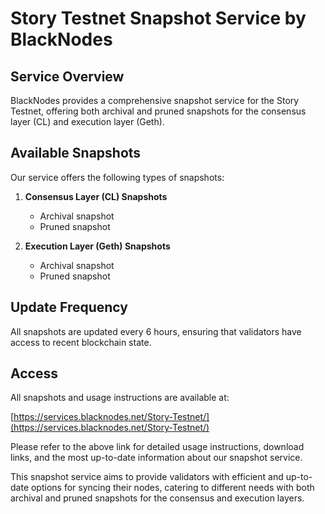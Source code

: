 # Story Testnet Snapshot Service by BlackNodes

## Service Overview

BlackNodes provides a comprehensive snapshot service for the Story Testnet, offering both archival and pruned snapshots for the consensus layer (CL) and execution layer (Geth).

## Available Snapshots

Our service offers the following types of snapshots:

1. **Consensus Layer (CL) Snapshots**
   - Archival snapshot
   - Pruned snapshot

2. **Execution Layer (Geth) Snapshots**
   - Archival snapshot
   - Pruned snapshot

## Update Frequency

All snapshots are updated every 6 hours, ensuring that validators have access to recent blockchain state.

## Access

All snapshots and usage instructions are available at:

[https://services.blacknodes.net/Story-Testnet/](https://services.blacknodes.net/Story-Testnet/)

Please refer to the above link for detailed usage instructions, download links, and the most up-to-date information about our snapshot service.

This snapshot service aims to provide validators with efficient and up-to-date options for syncing their nodes, catering to different needs with both archival and pruned snapshots for the consensus and execution layers.
